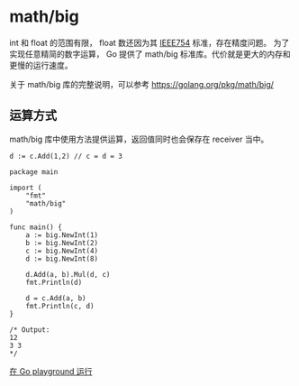 # math/big

int 和 float 的范围有限， float 数还因为其 [IEEE754](https://zh.wikipedia.org/zh-cn/IEEE_754) 标准，存在精度问题。
为了实现任意精简的数字运算， Go 提供了 math/big 标准库。代价就是更大的内存和更慢的运行速度。

关于 math/big 库的完整说明，可以参考 <https://golang.org/pkg/math/big/>

## 运算方式

math/big 库中使用方法提供运算，返回值同时也会保存在 receiver 当中。

```golang
d := c.Add(1,2) // c = d = 3
```

```golang
package main

import (
    "fmt"
    "math/big"
)

func main() {
    a := big.NewInt(1)
    b := big.NewInt(2)
    c := big.NewInt(4)
    d := big.NewInt(8)

    d.Add(a, b).Mul(d, c)
    fmt.Println(d)

    d = c.Add(a, b)
    fmt.Println(c, d)
}

/* Output:
12
3 3
*/
```

[在 Go playground 运行](https://play.golang.org/p/KF-DDyWn8a5)
